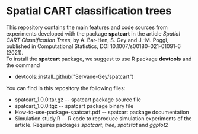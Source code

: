# Spatial CART classification trees

This repository contains the main features and code sources from experiments developed with the package **spatcart** in the article *Spatial CART Classification Trees*, by A. Bar-Hen, S. Gey and J.-M. Poggi, published in Computational Statistics, DOI 10.1007/s00180-021-01091-6 (2021).  
To install the **spatcart** package, we suggest to use R package **devtools** and the command  
* devtools::install_github("Servane-Gey/spatcart")

You can find in this repository the following files:
* spatcart_1.0.0.tar.gz -- spatcart package source file
* spatcart_1.0.0.tgz -- spatcart package binary file
* How-to-use-package-spatcart.pdf -- spatcart package documentation
* Simulation.study.R -- R code to reproduce simulation experiments of the article. Requires packages *spatcart*, *tree*, *spatstat* and *ggplot2*

